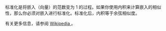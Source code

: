 


标准化是将嵌入（向量）的范数变为 1 的过程。如果你使用内积来计算嵌入的相似性，那么你必须对嵌入进行标准化。标准化后，内积等于余弦相似度。

有关更多信息，请参阅 <a href="https://en.wikipedia.org/wiki/Unit_vector"> Wikipedia </a>。

